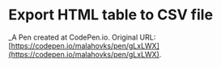 # Export HTML table to CSV file
 _A Pen created at CodePen.io. Original URL: [https://codepen.io/malahovks/pen/gLxLWX](https://codepen.io/malahovks/pen/gLxLWX).

 